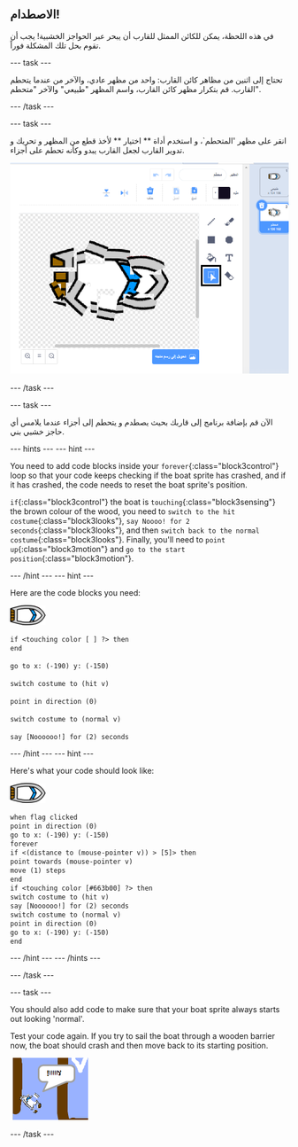 ## الاصطدام!

في هذه اللحظة، يمكن للكائن الممثل للقارب أن يبحر عبر الحواجز الخشبية! يجب أن تقوم بحل تلك المشكلة فوراً.

\--- task \---

تحتاج إلى اثنين من مظاهر كائن القارب: واحد من مظهر عادي، والآخر من عندما يتحطم القارب. قم بتكرار مظهر كائن القارب، واسم المظهر "طبيعي" والآخر "متحطم".

\--- /task \---

\--- task \---

انقر على مظهر 'المتحطم`، و استخدم أداة ** اختيار ** لأخذ قطع من المظهر و تحريك و تدوير القارب لجعل القارب يبدو وكأنه تحطم على أجزاء.

![لقطة الشاشة](images/boat-hit-costume-annotated.png)

\--- /task \---

\--- task \---

الآن قم بإضافة برنامج إلى قاربك بحيث يصطدم و يتحطم إلى أجزاء عندما يلامس أي حاجز خشبي بني.

\--- hints \--- \--- hint \---

You need to add code blocks inside your `forever`{:class="block3control"} loop so that your code keeps checking if the boat sprite has crashed, and if it has crashed, the code needs to reset the boat sprite's position.

`if`{:class="block3control"} the boat is `touching`{:class="block3sensing"} the brown colour of the wood, you need to `switch to the hit costume`{:class="block3looks"}, `say Noooo! for 2 seconds`{:class="block3looks"}, and then `switch back to the normal costume`{:class="block3looks"}. Finally, you'll need to `point up`{:class="block3motion"} and `go to the start position`{:class="block3motion"}.

\--- /hint \--- \--- hint \---

Here are the code blocks you need:

![boat-sprite](images/boat_resize.png)

```blocks3
if <touching color [ ] ?> then
end

go to x: (-190) y: (-150)

switch costume to (hit v)

point in direction (0)

switch costume to (normal v)

say [Noooooo!] for (2) seconds
```

\--- /hint \--- \--- hint \---

Here's what your code should look like:

![boat-sprite](images/boat_resize.png)

```blocks3
when flag clicked
point in direction (0)
go to x: (-190) y: (-150)
forever
if <(distance to (mouse-pointer v)) > [5]> then
point towards (mouse-pointer v)
move (1) steps
end
if <touching color [#663b00] ?> then
switch costume to (hit v)
say [Noooooo!] for (2) seconds
switch costume to (normal v)
point in direction (0)
go to x: (-190) y: (-150)
end
```

\--- /hint \--- \--- /hints \---

\--- /task \---

\--- task \---

You should also add code to make sure that your boat sprite always starts out looking 'normal'.

Test your code again. If you try to sail the boat through a wooden barrier now, the boat should crash and then move back to its starting position.

![screenshot](images/boat-crash.png)

\--- /task \---